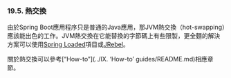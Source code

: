 ### 19.5. 熱交換

由於Spring Boot應用程序只是普通的Java應用，那JVM熱交換（hot-swapping）應該能出色的工作。JVM熱交換在它能替換的字節碼上有些限製，更全麵的解決方案可以使用[Spring Loaded](https://github.com/spring-projects/spring-loaded)項目或[JRebel](http://zeroturnaround.com/software/jrebel/)。

關於熱交換可以參考[“How-to”](../IX. ‘How-to’ guides/README.md)相應章節。
